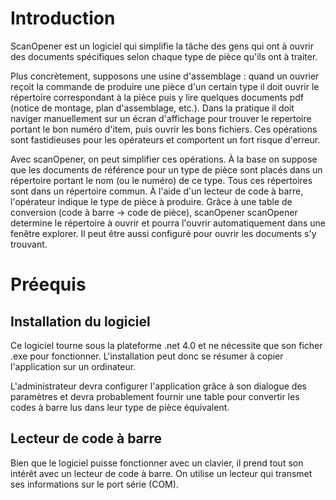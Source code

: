 # Introduction
ScanOpener est un logiciel qui simplifie la tâche des gens qui ont à ouvrir
des documents spécifiques selon chaque type de pièce qu'ils ont à traiter.

Plus concrètement, supposons une usine d'assemblage : quand un ouvrier reçoit
la commande de produire une pièce d'un certain type il doit ouvrir le 
répertoire correspondant à la pièce puis y lire quelques documents pdf 
(notice de montage, plan d'assemblage, etc.). Dans la pratique il doit naviger
manuellement sur un écran d'affichage pour trouver le repertoire portant le
bon numéro d'item, puis ouvrir les bons fichiers. Ces opérations sont 
fastidieuses pour les opérateurs et comportent un fort risque d'erreur.

Avec scanOpener, on peut simplifier ces opérations. À la base on suppose que
les documents de référence pour un type de pièce sont placés dans un 
répertoire portant le nom (ou le numéro) de ce type. Tous ces répertoires sont
dans un répertoire commun. À l'aide d'un lecteur de code à barre, l'opérateur
indique le type de pièce à produire. Grâce à une table de conversion (code à
barre -> code de pièce), scanOpener scanOpener determine le répertoire à 
ouvrir et pourra l'ouvrir automatiquement dans une fenêtre explorer. Il peut
être aussi configuré pour ouvrir les documents s'y trouvant.

# Préequis
## Installation du logiciel
Ce logiciel tourne sous la plateforme .net 4.0 et ne nécessite que son ficher
.exe pour fonctionner. L'installation peut donc se résumer à copier
l'application sur un ordinateur.

L'administrateur devra configurer l'application grâce à son dialogue des
paramètres et devra probablement fournir une table pour convertir les codes
à barre lus dans leur type de pièce équivalent.

## Lecteur de code à barre
Bien que le logiciel puisse fonctionner avec un clavier, il prend tout son
intérêt avec un lecteur de code à barre. On utilise un lecteur qui transmet
ses informations sur le port série (COM).
